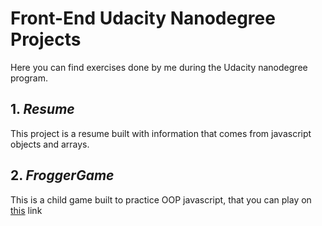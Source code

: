 # Front-End Udacity Nanodegree Projects
Here you can find exercises done by me during the Udacity nanodegree program.
## 1. *Resume*
This project is a resume built with information that comes from javascript objects and arrays.

## 2. *FroggerGame*
This is a child game built to practice OOP javascript, that you can play on [this](https://rawgit.com/FDMOliveira/Front-end-nanodegree-exercises/master/FroggerGame/index.html) link